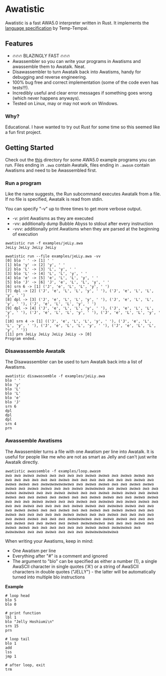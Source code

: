 # Awatistic

Awatistic is a fast AWA5.0 interpreter written in Rust. It implements the [language specification](https://github.com/TempTempai/AWA5.0/) by Temp-Tempai.

## Features

* 🔥🔥🔥 BLAZINGLY FAST 🔥🔥🔥
* Awassembler so you can write your programs in Awatisms and awassemble them to Awatalk. Neat.
* Disawassembler to turn Awatalk back into Awatisms, handy for debugging and reverse engineering.
* 100% bug free and correct implementation (some of the code even has tests!!!).
* Incredibly useful and clear error messages if something goes wrong (which never happens anyways).
* Tested on Linux, may or may not work on Windows.

### Why?

Educational. I have wanted to try out Rust for some time so this seemed like a fun first project.

## Getting Started

Check out the [this](examples) directory for some AWA5.0 example programs you can run. Files ending in `.awa` contain Awatalk, files ending in `.awasm` contain Awatisms and need to be Awassembled first.

### Run a program

Like the name suggests, the Run subcommand executes Awatalk from a file. If no file is specified, Awatalk is read from stdin.

You can specify "-v" up to three times to get more verbose output.
* -v: print Awatisms as they are executed
* -vv: additionally dump Bubble Abyss to stdout after every instruction
* -vvv: additionally print Awatisms when they are parsed at the beginning of execution

```
awatistic run -f examples/jeLLy.awa
JeLLy JeLLy JeLLy JeLLy 
```

```
awatistic run --file examples/jeLLy.awa -vv
[0] blo ' ' -> [1] ' '
[1] blo 'y' -> [2] 'y', ' '
[2] blo 'L' -> [3] 'L', 'y', ' '
[3] blo 'L' -> [4] 'L', 'L', 'y', ' '
[4] blo 'e' -> [5] 'e', 'L', 'L', 'y', ' '
[5] blo 'J' -> [6] 'J', 'e', 'L', 'L', 'y', ' '
[6] srn 6 -> [1] ('J', 'e', 'L', 'L', 'y', ' ')
[7] dpl -> [2] ('J', 'e', 'L', 'L', 'y', ' '), ('J', 'e', 'L', 'L', 'y', ' ')
[8] dpl -> [3] ('J', 'e', 'L', 'L', 'y', ' '), ('J', 'e', 'L', 'L', 'y', ' '), ('J', 'e', 'L', 'L', 'y', ' ')
[9] dpl -> [4] ('J', 'e', 'L', 'L', 'y', ' '), ('J', 'e', 'L', 'L', 'y', ' '), ('J', 'e', 'L', 'L', 'y', ' '), ('J', 'e', 'L', 'L', 'y', ' ')
[10] srn 4 -> [1] (('J', 'e', 'L', 'L', 'y', ' '), ('J', 'e', 'L', 'L', 'y', ' '), ('J', 'e', 'L', 'L', 'y', ' '), ('J', 'e', 'L', 'L', 'y', ' '))
[11] prn JeLLy JeLLy JeLLy JeLLy -> [0]
Program ended.
```

### Disawassemble Awatalk

The Disawassembler can be used to turn Awatalk back into a list of Awatisms.
```
awatistic disawassemble -f examples/jeLLy.awa
blo ' '
blo 'y'
blo 'L'
blo 'L'
blo 'e'
blo 'J'
srn 6
dpl
dpl
dpl
srn 4
prn
```

### Awassemble Awatisms

The Awassembler turns a file with one Awatism per line into Awatalk. It is useful for people like me who are not as smart as Jelly and can't just write Awatalk directly.

```
awatistic awassemble -f examples/loop.awasm
awa awa awawa awawa awa awa awa awa awawa awawa awa awawa awawa awa awa awa awa awa awa awa awawa awa awa awa awa awa awa awa awawa awa awawa awawa awa awawawawawawawa awa awawa awawa awa awa awawa awawa awawa awa awawa awawa awa awa awawa awawawawa awa awawa awawa awa awa awawa awawawa awa awa awawa awawa awa awa awawa awawa awawa awa awawa awawa awa awa awawa awa awawa awa awa awawa awawa awa awa awawa awawa awa awa awa awawa awawa awa awa awawa awa awawawa awa awawa awawa awa awa awa awawa awa awa awa awa awawa awawa awa awawawa awawa awa awa awa awawa awawa awa awa awawa awa awa awawa awa awawa awawa awa awa awawa awa awa awa awa awa awawa awawa awa awa awawa awa awa awa awa awa awawa awawa awa awa awa awawawawawa awa awawa awawa awa awa awa awa awawa awa awa awawa awa awawa awawawawawa awa awa awa awawa awa awawa awawa awa awa awa awa awa awa awawa awawa awawawawa awa awawawawa awa awa awawa awa awa awa awawawawawawawa
```

When writing your Awatisms, keep in mind:
* One Awatism per line
* Everything after "#" is a comment and ignored
* The argument to "blo" can be specified as either a number (1), a single AwaSCII character in single quotes ('A') or a string of AwaSCII characters in double quotes ("JELLY") - the latter will be automatically turned into multiple blo instructions

**Example**
```
# loop head
blo 5
blo 0

# print function
lbl 1
blo "Jelly Hoshiumi\n"
srn 15
prn

# loop tail
blo 1
add
lss
jmp 1

# after loop, exit
trm
```
